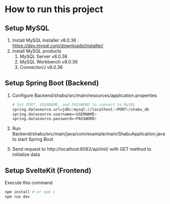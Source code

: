 # How to run this project

## Setup MySQL

1. Install MySQL Installer v8.0.36 : <https://dev.mysql.com/downloads/installer/>
2. Install MySQL products
   1. MySQL Server v8.0.36
   2. MySQL Workbench v8.0.36
   3. Connector/J v8.0.36

## Setup Spring Boot (Backend)

1. Configure Backend/shabu/src/main/resources/application.properties

    ```bash
    # Set PORT, USERNAME, and PASSWORD to connect to MySQL
    spring.datasource.url=jdbc:mysql://localhost:<PORT>/shabu_db
    spring.datasource.username=<USERNAME>
    spring.datasource.password=<PASSWORD>
    ```

2. Run Backend/shabu/src/main/java/com/example/main/ShabuApplication.java to start Spring Boot
3. Send request to http://localhost:8082/api/init/ with GET method to initialize data

## Setup SvelteKit (Frontend)

Execute this command

```bash
npm install # or npm i
npm run dev
```
